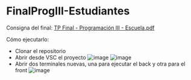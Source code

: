 # FinalProgIII-Estudiantes

Consigna del final:
[TP Final - Programación III - Escuela.pdf](https://github.com/user-attachments/files/16349956/TP.Final.-.Programacion.III.-.Escuela.pdf)

Cómo ejecutarlo:
- Clonar el repositorio
- Abrir desde VSC el proyecto
![image](https://github.com/user-attachments/assets/54449bc7-43ea-457a-b538-f417222bade7)
![image](https://github.com/user-attachments/assets/248b0adc-b08c-43d7-a581-004d45e6330e)
- Abrir dos terminales nuevas, una para ejecutar el back y otra para el front
![image](https://github.com/user-attachments/assets/76be1a91-e75f-4151-910e-7538a705fc9b)






